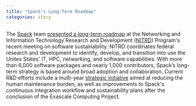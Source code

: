 ```yaml
---
title: "Spack's Long-Term Roadmap"
categories: story
---
```


The [Spack](https://spack.io/) team [presented a long-term roadmap](https://www.nitrd.gov/nitrdgroups/images/2021/MAGIC-Todd-Gamblin-12012021.pdf) at the Networking and Information Technology Research and Development ([NITRD](https://www.nitrd.gov/)) Program's recent meeting on software sustainability. NITRD coordinates federal research and development to identify, develop, and transition into use the Unites States' IT, HPC, networking, and software capabilities. With more than 6,000 software packages and nearly 1,000 contributors, Spack’s long-term strategy is based around broad adoption and collaboration. Current R&D efforts include a multi-year [strategic initiative](https://computing.llnl.gov/projects/build) aimed at reducing the human maintenance burden, as well as improvements to Spack's continuous integration workflow and sustainability plans after the conclusion of the Exascale Computing Project.
